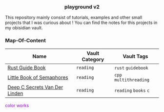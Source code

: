 <h3 align="center"> playground v2</h3>

This repository mainly consist of tutorials, examples and other small projects that I was curious about ! You can find the notes for this projects in my obisidian vault.

### Map-Of-Content

|Name|Vault Category | Vault Tags |
|----|------| ----|
| [Rust Guide Book](rustacean) | `reading` |`rust` `guidebook` |
| [Little Book of Semaphores](semaphorespractices) | `reading` |`cpp` `multithreading` |
| [Deep C Secrets Van Der Linden](deepc) | `reading` |`reading` `books` `c` |


<span style="color:rgb(148,0,211)">color works</span>
